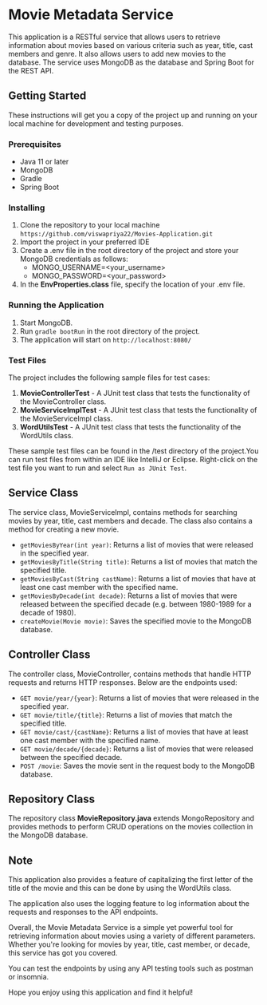# Movie Metadata Service

This application is a RESTful service that allows users to retrieve information about movies based on various criteria such as year, title, cast members and genre. It also allows users to add new movies to the database. The service uses MongoDB as the database and Spring Boot for the REST API.

## Getting Started
These instructions will get you a copy of the project up and running on your local machine for development and testing purposes.

### Prerequisites
+ Java 11 or later
+ MongoDB
+ Gradle
+ Spring Boot

### Installing
1. Clone the repository to your local machine
     `https://github.com/viswapriya22/Movies-Application.git`
2. Import the project in your preferred IDE
3. Create a .env file in the root directory of the project and store your MongoDB credentials as follows:
   + MONGO_USERNAME=<your_username>
   + MONGO_PASSWORD=<your_password>
4. In the **EnvProperties.class** file, specify the location of your .env file.

### Running the Application
1. Start MongoDB.
2. Run `gradle bootRun` in the root directory of the project.
3. The application will start on `http://localhost:8080/`

### Test Files

The project includes the following sample files for test cases:
1. **MovieControllerTest** - A JUnit test class that tests the functionality of the MovieController class.
2. **MovieServiceImplTest** - A JUnit test class that tests the functionality of the MovieServiceImpl class. 
3. **WordUtilsTest** - A JUnit test class that tests the functionality of the WordUtils class. 

These sample test files can be found in the /test directory of the project.You can run test files from within an IDE like IntelliJ or Eclipse. Right-click on the test file you want to run and select `Run as JUnit Test`.

## Service Class
The service class, MovieServiceImpl, contains methods for searching movies by year, title, cast members and decade. The class also contains a method for creating a new movie.

- `getMoviesByYear(int year)`: Returns a list of movies that were released in the specified year.
- `getMoviesByTitle(String title)`: Returns a list of movies that match the specified title.
- `getMoviesByCast(String castName)`: Returns a list of movies that have at least one cast member with the specified name.
- `getMoviesByDecade(int decade)`: Returns a list of movies that were released between the specified decade (e.g. between 1980-1989 for a decade of 1980).
- `createMovie(Movie movie)`: Saves the specified movie to the MongoDB database.

## Controller Class
The controller class, MovieController, contains methods that handle HTTP requests and returns HTTP responses. Below are the endpoints used: 

- `GET movie/year/{year}`: Returns a list of movies that were released in the specified year.
- `GET movie/title/{title}`: Returns a list of movies that match the specified title.
- `GET movie/cast/{castName}`: Returns a list of movies that have at least one cast member with the specified name.
- `GET movie/decade/{decade}`: Returns a list of movies that were released between the specified decade.
- `POST /movie`: Saves the movie sent in the request body to the MongoDB database.

## Repository Class
The repository class **MovieRepository.java** extends MongoRepository and provides methods to perform CRUD operations on the movies collection in the MongoDB database.

## Note

This application also provides a feature of capitalizing the first letter of the title of the movie and this can be done by using the WordUtils class.

The application also uses the logging feature to log information about the requests and responses to the API endpoints.

Overall, the Movie Metadata Service is a simple yet powerful tool for retrieving information about movies using a variety of different parameters. Whether you're looking for movies by year, title, cast member, or decade, this service has got you covered.

You can test the endpoints by using any API testing tools such as postman or insomnia.

Hope you enjoy using this application and find it helpful!
